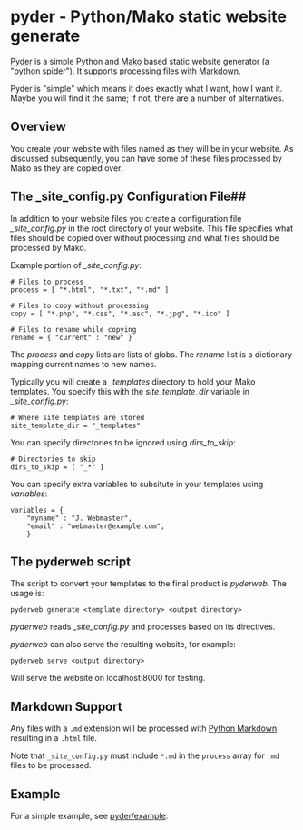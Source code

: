 pyder - Python/Mako static website generate
==========

[Pyder](https://github.com/von/pyder) is a simple Python and
[Mako](http://www.makotemplates.org/) based static website generator
(a "python spider"). It supports processing files with
[Markdown](http://daringfireball.net/projects/markdown/).

Pyder is "simple" which means it does exactly what I want, how I want
it. Maybe you will find it the same; if not, there are a number of
alternatives.

## Overview ##

You create your website with files named as they will be in your
website. As discussed subsequently, you can have some of these files
processed by Mako as they are copied over.

## The _site_config.py Configuration File##

In addition to your website files you create a configuration file
*_site_config.py* in the root directory of your website. This file
specifies what files should be copied over without processing and what
files should be processed by Mako.

Example portion of *_site_config.py*:

    # Files to process
    process = [ "*.html", "*.txt", "*.md" ]

    # Files to copy without processing
    copy = [ "*.php", "*.css", "*.asc", "*.jpg", "*.ico" ]

    # Files to rename while copying
    rename = { "current" : "new" }

The *process* and *copy* lists are lists of globs. The *rename* list
is a dictionary mapping current names to new names.

Typically you will create a *_templates* directory to hold your Mako
templates. You specify this with the *site_template_dir* variable in
*_site_config.py*:

    # Where site templates are stored
    site_template_dir = "_templates"

You can specify directories to be ignored using
*dirs_to_skip*:

    # Directories to skip
    dirs_to_skip = [ "_*" ]

You can specify extra variables to subsitute in your templates using
*variables*:

    variables = {
        "myname" : "J. Webmaster",
        "email" : "webmaster@example.com",
        }

## The pyderweb script ###

The script to convert your templates to the final product is
*pyderweb*. The usage is:

    pyderweb generate <template directory> <output directory>

*pyderweb* reads *_site_config.py* and processes based on its directives.

*pyderweb* can also serve the resulting website, for example:

    pyderweb serve <output directory>

Will serve the website on localhost:8000 for testing.

## Markdown Support ##

Any files with a `.md` extension will be processed with
[Python Markdown](http://freewisdom.org/projects/python-markdown/)
resulting in a `.html` file.

Note that `_site_config.py` must include `*.md` in the `process` array
for `.md` files to be processed.

## Example ##

For a simple example, see
[pyder/example](https://github.com/von/pyder/tree/master/example).

